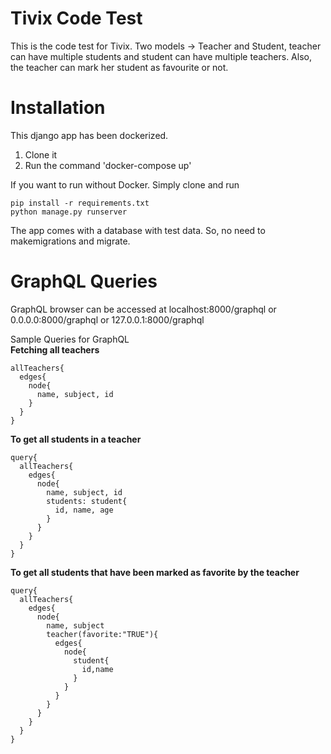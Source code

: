 # Tivix Code Test
This is the code test for Tivix. 
Two models -> Teacher and Student, teacher can have multiple students and student can have multiple teachers. Also, the teacher can mark her student as favourite or not. 

# Installation
This django app has been dockerized.
1. Clone it<br>
2. Run the command 'docker-compose up'

If you want to run without Docker. Simply clone and run
```
pip install -r requirements.txt
python manage.py runserver
```

The app comes with a database with test data. So, no need to makemigrations and migrate.

# GraphQL Queries
GraphQL browser can be accessed at localhost:8000/graphql or 0.0.0.0:8000/graphql or 127.0.0.1:8000/graphql

Sample Queries for GraphQL<br>
**Fetching all teachers**
```
allTeachers{
  edges{
    node{
      name, subject, id
    }
  }
}
```
**To get all students in a teacher**
```
query{
  allTeachers{
    edges{
      node{
        name, subject, id
        students: student{
          id, name, age
        }
      }
    }
  }
}
```
**To get all students that have been marked as favorite by the teacher**
```
query{
  allTeachers{
    edges{
      node{
        name, subject
        teacher(favorite:"TRUE"){
          edges{
            node{
              student{
                id,name
              }
            }
          }
        }
      }
    }
  }
}
```
